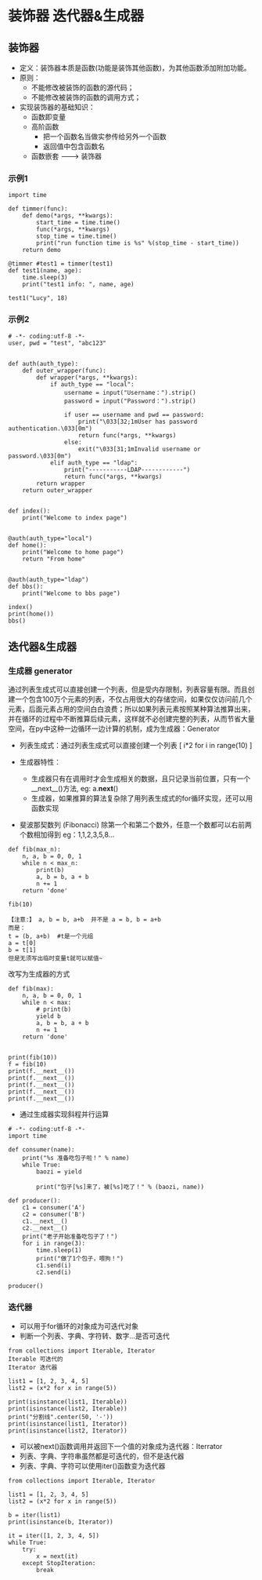 # 装饰器 迭代器&生成器
## 装饰器
- 定义：装饰器本质是函数(功能是装饰其他函数)，为其他函数添加附加功能。
- 原则：
    - 不能修改被装饰的函数的源代码；
    - 不能修改被装饰的函数的调用方式；
- 实现装饰器的基础知识：
    - 函数即变量
    - 高阶函数
        - 把一个函数名当做实参传给另外一个函数
        - 返回值中包含函数名
    - 函数嵌套 ---> 装饰器

### 示例1
```
import time

def timmer(func):
    def demo(*args, **kwargs):
        start_time = time.time()
        func(*args, **kwargs)
        stop_time = time.time()
        print("run function time is %s" %(stop_time - start_time))
    return demo

@timmer #test1 = timmer(test1)
def test1(name, age):
    time.sleep(3)
    print("test1 info: ", name, age)

test1("Lucy", 18)
```

### 示例2
```
# -*- coding:utf-8 -*-
user, pwd = "test", "abc123"


def auth(auth_type):
    def outer_wrapper(func):
        def wrapper(*args, **kwargs):
            if auth_type == "local":
                username = input("Username：").strip()
                password = input("Password：").strip()

                if user == username and pwd == password:
                    print("\033[32;1mUser has password authentication.\033[0m")
                    return func(*args, **kwargs)
                else:
                    exit("\033[31;1mInvalid username or password.\033[0m")
            elif auth_type == "ldap":
                print("-----------LDAP------------")
                return func(*args, **kwargs)
        return wrapper
    return outer_wrapper


def index():
    print("Welcome to index page")


@auth(auth_type="local")
def home():
    print("Welcome to home page")
    return "From home"


@auth(auth_type="ldap")
def bbs():
    print("Welcome to bbs page")

index()
print(home())
bbs()
```

## 迭代器&生成器
### 生成器 generator
通过列表生成式可以直接创建一个列表，但是受内存限制，列表容量有限。而且创建一个包含100万个元素的列表，不仅占用很大的存储空间，如果仅仅访问前几个元素，后面元素占用的空间白白浪费；所以如果列表元素按照某种算法推算出来，并在循环的过程中不断推算后续元素，这样就不必创建完整的列表，从而节省大量空间，在py中这种一边循环一边计算的机制，成为生成器：Generator

- 列表生成式：通过列表生成式可以直接创建一个列表 [ i*2 for i in range(10) ]
- 生成器特性：
    - 生成器只有在调用时才会生成相关的数据，且只记录当前位置，只有一个__next__()方法, eg: a.__next__()
    - 生成器，如果推算的算法复杂除了用列表生成式的for循环实现，还可以用函数实现

- 斐波那契数列 (Fibonacci) 除第一个和第二个数外，任意一个数都可以右前两个数相加得到 eg：1,1,2,3,5,8...
```
def fib(max_n):
    n, a, b = 0, 0, 1
    while n < max_n:
        print(b)
        a, b = b, a + b
        n += 1
    return 'done'

fib(10)

【注意:】 a, b = b, a+b  并不是 a = b, b = a+b
而是：
t = (b, a+b)  #t是一个元组
a = t[0]
b = t[1]
但是无须写出临时变量t就可以赋值~
```

改写为生成器的方式
```
def fib(max):
    n, a, b = 0, 0, 1
    while n < max:
        # print(b)
        yield b
        a, b = b, a + b
        n += 1
    return 'done'


print(fib(10))
f = fib(10)
print(f.__next__())
print(f.__next__())
print(f.__next__())
print(f.__next__())
print(f.__next__())
```

- 通过生成器实现斜程并行运算
```
# -*- coding:utf-8 -*-
import time

def consumer(name):
    print("%s 准备吃包子啦！" % name)
    while True:
        baozi = yield

        print("包子[%s]来了，被[%s]吃了！" % (baozi, name))

def producer():
    c1 = consumer('A')
    c2 = consumer('B')
    c1.__next__()
    c2.__next__()
    print("老子开始准备吃包子了！")
    for i in range(3):
        time.sleep(1)
        print("做了1个包子，喂狗！")
        c1.send(i)
        c2.send(i)

producer()
```

### 迭代器
- 可以用于for循环的对象成为可迭代对象
- 判断一个列表、字典、字符转、数字...是否可迭代
```
from collections import Iterable, Iterator
Iterable 可迭代的
Iterator 迭代器

list1 = [1, 2, 3, 4, 5]
list2 = (x*2 for x in range(5))

print(isinstance(list1, Iterable))
print(isinstance(list2, Iterable))
print("分割线".center(50, '-'))
print(isinstance(list1, Iterator))
print(isinstance(list2, Iterator))
```

- 可以被next()函数调用并返回下一个值的对象成为迭代器：Iterrator
- 列表、字典、字符串虽然都是可迭代的，但不是迭代器
- 列表、字典、字符可以使用iter()函数变为迭代器
```
from collections import Iterable, Iterator

list1 = [1, 2, 3, 4, 5]
list2 = (x*2 for x in range(5))

b = iter(list1)
print(isinstance(b, Iterator))
```

```
it = iter([1, 2, 3, 4, 5])
while True:
    try:
        x = next(it)
    except StopIteration:
        break
```
